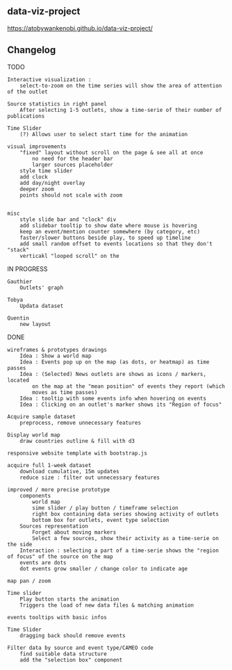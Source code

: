 ## data-viz-project

https://atobywankenobi.github.io/data-viz-project/

## Changelog

TODO 
		
	Interactive visualization : 
		select-to-zoom on the time series will show the area of attention of the outlet
	
	Source statistics in right panel
		After selecting 1-5 outlets, show a time-serie of their number of publications
		
	Time Slider
		(?) Allows user to select start time for the animation
	
	visual improvements 
		"fixed" layout without scroll on the page & see all at once
			no need for the header bar
			larger sources placeholder
		style time slider
		add clock
		add day/night overlay
		deeper zoom
		points should not scale with zoom
		
		
	misc
		style slide bar and "clock" div
		add slidebar tooltip to show date where mouse is hovering
		keep an event/mention counter somewhere (by category, etc)
		faster/slower buttons beside play, to speed up timeline
		add small random offset to events locations so that they don't "stack"
		verticakl "looped scroll" on the 
	

IN PROGRESS 

	Gauthier
		Outlets' graph
	
	Tobya
		Updata dataset
	
	Quentin
		new layout
	

DONE 

	wireframes & prototypes drawings		
		Idea : Show a world map
		Idea : Events pop up on the map (as dots, or heatmap) as time passes
		Idea : (Selected) News outlets are shows as icons / markers, located 
			on the map at the "mean position" of events they report (which
			moves as time passes)
		Idea : tooltip with some events info when hovering on events
		Idea : Clicking on an outlet's marker shows its "Region of focus" 

	Acquire sample dataset 
		preprocess, remove unnecessary features
		
	Display world map
		draw countries outline & fill with d3
		
	responsive website template with bootstrap.js	
	
	acquire full 1-week dataset
		download cumulative, 15m updates
		reduce size : filter out unnecessary features
		
	improved / more precise prototype
		components 
			world map
		  	sime slider / play button / timeframe selection
		  	right box containing data series showing activity of outlets
		  	bottom box for outlets, event type selection
		Sources representation
			Forget about moving markers
			Select a few sources, show their activity as a time-serie on the side
		Interaction : selecting a part of a time-serie shows the "region of focus" of the source on the map
		events are dots		
		dot events grow smaller / change color to indicate age
	
	map pan / zoom
	
	Time slider
		Play button starts the animation
		Triggers the load of new data files & matching animation
	
	events tooltips with basic infos
		
	Time Slider
		dragging back should remove events
	
	Filter data by source and event type/CAMEO code
		find suitable data structure
		add the "selection box" component
		
		
		


